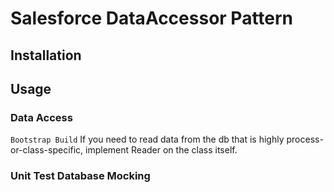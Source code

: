 # Salesforce DataAccessor Pattern

## Installation

## Usage

### Data Access

`Bootstrap Build`
If you need to read data from the db that is highly process-or-class-specific, implement Reader on the class itself.

### Unit Test Database Mocking

